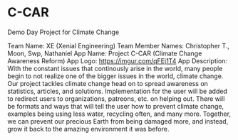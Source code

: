 # C-CAR
Demo Day Project for Climate Change

Team Name: XE (Xenial Engineering)
Team Member Names: Christopher T., Moon, Swp, Nathaniel
App Name: Project C-CAR (Climate Change Awareness Reform)
App Logo: https://imgur.com/qFEj1T4
App Description: With the constant issues that continously arise in the world, many people begin to not realize one of the bigger issues in the world, climate change. Our project tackles climate change head on to spread awareness on statistics, articles, and solutions. Implementation for the user will be added to redirect users to organizations, patreons, etc. on helping out. There will be formats and ways that will tell the user how to prevent climate change, examples being using less water, recycling often, and many more. Together, we can prevent our precious Earth from being damaged more, and instead, grow it back to the amazing environment it was before.